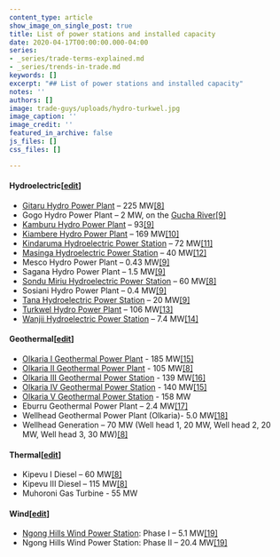 ```yaml
---
content_type: article
show_image_on_single_post: true
title: List of power stations and installed capacity
date: 2020-04-17T00:00:00.000-04:00
series:
- _series/trade-terms-explained.md
- _series/trends-in-trade.md
keywords: []
excerpt: "## List of power stations and installed capacity"
notes: ''
authors: []
image: trade-guys/uploads/hydro-turkwel.jpg
image_caption: ''
image_credit: ''
featured_in_archive: false
js_files: []
css_files: []

---
```

#### Hydroelectric\[[edit](https://en.wikipedia.org/w/index.php?title=Kenya_Electricity_Generating_Company&action=edit&section=6 "Edit section: Hydroelectric")\]

* [Gitaru Hydro Power Plant](https://en.wikipedia.org/wiki/Gitaru_Hydro_Power_Plant "Gitaru Hydro Power Plant") – 225 MW[\[8\]](https://en.wikipedia.org/wiki/Kenya_Electricity_Generating_Company#cite_note-:2-8)
* Gogo Hydro Power Plant – 2 MW, on the [Gucha River](https://en.wikipedia.org/wiki/Gucha_River "Gucha River")[\[9\]](https://en.wikipedia.org/wiki/Kenya_Electricity_Generating_Company#cite_note-:5-9)
* [Kamburu Hydro Power Plant](https://en.wikipedia.org/wiki/Kamburu_Hydro_Power_Plant "Kamburu Hydro Power Plant") – 93[\[9\]](https://en.wikipedia.org/wiki/Kenya_Electricity_Generating_Company#cite_note-:5-9)
* [Kiambere Hydro Power Plant](https://en.wikipedia.org/wiki/Kiambere_Hydro_Power_Plant "Kiambere Hydro Power Plant") – 169 MW[\[10\]](https://en.wikipedia.org/wiki/Kenya_Electricity_Generating_Company#cite_note-10)
* [Kindaruma Hydroelectric Power Station](https://en.wikipedia.org/wiki/Kindaruma_Hydroelectric_Power_Station "Kindaruma Hydroelectric Power Station") – 72 MW[\[11\]](https://en.wikipedia.org/wiki/Kenya_Electricity_Generating_Company#cite_note-11)
* [Masinga Hydroelectric Power Station](https://en.wikipedia.org/wiki/Masinga_Hydroelectric_Power_Station "Masinga Hydroelectric Power Station") – 40 MW[\[12\]](https://en.wikipedia.org/wiki/Kenya_Electricity_Generating_Company#cite_note-12)
* Mesco Hydro Power Plant – 0.43 MW[\[9\]](https://en.wikipedia.org/wiki/Kenya_Electricity_Generating_Company#cite_note-:5-9)
* Sagana Hydro Power Plant – 1.5 MW[\[9\]](https://en.wikipedia.org/wiki/Kenya_Electricity_Generating_Company#cite_note-:5-9)
* [Sondu Miriu Hydroelectric Power Station](https://en.wikipedia.org/wiki/Sondu_Miriu_Hydroelectric_Power_Station "Sondu Miriu Hydroelectric Power Station") – 60 MW[\[8\]](https://en.wikipedia.org/wiki/Kenya_Electricity_Generating_Company#cite_note-:2-8)
* Sosiani Hydro Power Plant – 0.4 MW[\[9\]](https://en.wikipedia.org/wiki/Kenya_Electricity_Generating_Company#cite_note-:5-9)
* [Tana Hydroelectric Power Station](https://en.wikipedia.org/wiki/Tana_Hydroelectric_Power_Station "Tana Hydroelectric Power Station") – 20 MW[\[9\]](https://en.wikipedia.org/wiki/Kenya_Electricity_Generating_Company#cite_note-:5-9)
* [Turkwel Hydro Power Plant](https://en.wikipedia.org/wiki/Turkwel_Hydro_Power_Plant "Turkwel Hydro Power Plant") – 106 MW[\[13\]](https://en.wikipedia.org/wiki/Kenya_Electricity_Generating_Company#cite_note-13)
* [Wanjii Hydroelectric Power Station](https://en.wikipedia.org/wiki/Wanjii_Hydroelectric_Power_Station "Wanjii Hydroelectric Power Station") – 7.4 MW[\[14\]](https://en.wikipedia.org/wiki/Kenya_Electricity_Generating_Company#cite_note-14)

#### Geothermal\[[edit](https://en.wikipedia.org/w/index.php?title=Kenya_Electricity_Generating_Company&action=edit&section=7 "Edit section: Geothermal")\]

* [Olkaria I Geothermal Power Plant](https://en.wikipedia.org/wiki/Olkaria_I_Geothermal_Power_Plant "Olkaria I Geothermal Power Plant") - 185 MW[\[15\]](https://en.wikipedia.org/wiki/Kenya_Electricity_Generating_Company#cite_note-kengen.co.ke-15)
* [Olkaria II Geothermal Power Plant](https://en.wikipedia.org/wiki/Olkaria_II_Geothermal_Power_Plant "Olkaria II Geothermal Power Plant") - 105 MW[\[8\]](https://en.wikipedia.org/wiki/Kenya_Electricity_Generating_Company#cite_note-:2-8)
* [Olkaria III Geothermal Power Station](https://en.wikipedia.org/wiki/Olkaria_III_Geothermal_Power_Station "Olkaria III Geothermal Power Station") - 139 MW[\[16\]](https://en.wikipedia.org/wiki/Kenya_Electricity_Generating_Company#cite_note-16)
* [Olkaria IV Geothermal Power Station](https://en.wikipedia.org/wiki/Olkaria_IV_Geothermal_Power_Station "Olkaria IV Geothermal Power Station") - 140 MW[\[15\]](https://en.wikipedia.org/wiki/Kenya_Electricity_Generating_Company#cite_note-kengen.co.ke-15)
* [Olkaria V Geothermal Power Station](https://en.wikipedia.org/wiki/Olkaria_V_Geothermal_Power_Station "Olkaria V Geothermal Power Station") - 158 MW
* Eburru Geothermal Power Plant – 2.4 MW[\[17\]](https://en.wikipedia.org/wiki/Kenya_Electricity_Generating_Company#cite_note-:3-17)
* Wellhead Geothermal Power Plant (Olkaria)- 5.0 MW[\[18\]](https://en.wikipedia.org/wiki/Kenya_Electricity_Generating_Company#cite_note-18)
* Wellhead Generation – 70 MW (Well head 1, 20 MW, Well head 2, 20 MW, Well head 3, 30 MW)[\[8\]](https://en.wikipedia.org/wiki/Kenya_Electricity_Generating_Company#cite_note-:2-8)

#### Thermal\[[edit](https://en.wikipedia.org/w/index.php?title=Kenya_Electricity_Generating_Company&action=edit&section=8 "Edit section: Thermal")\]

* Kipevu I Diesel – 60 MW[\[8\]](https://en.wikipedia.org/wiki/Kenya_Electricity_Generating_Company#cite_note-:2-8)
* Kipevu III Diesel – 115 MW[\[8\]](https://en.wikipedia.org/wiki/Kenya_Electricity_Generating_Company#cite_note-:2-8)
* Muhoroni Gas Turbine - 55 MW

#### Wind\[[edit](https://en.wikipedia.org/w/index.php?title=Kenya_Electricity_Generating_Company&action=edit&section=9 "Edit section: Wind")\]

* [Ngong Hills Wind Power Station](https://en.wikipedia.org/wiki/Ngong_Hills_Wind_Power_Station "Ngong Hills Wind Power Station"): Phase I – 5.1 MW[\[19\]](https://en.wikipedia.org/wiki/Kenya_Electricity_Generating_Company#cite_note-:6-19)
* Ngong Hills Wind Power Station: Phase II – 20.4 MW[\[19\]](https://en.wikipedia.org/wiki/Kenya_Electricity_Generating_Company#cite_note-:6-19)